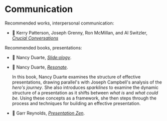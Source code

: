 # Communication

Recommended works, interpersonal communication:

* :green_book: Kerry Patterson, Joseph Grenny, Ron McMillan, and Al Switzler, [_Crucial Conversations_](../bibliography/books.md/#patterson-grenny-mcmillan-switzler-2012)

Recommended books, presentations:

* :green_book: Nancy Duarte, [_Slide:ology_](../bibliography/books.md/#duarte-2008).

* :green_book: Nancy Duarte, [_Resonate_](../bibliography/books.md/#duarte-2010).

  In this book, Nancy Duarte examines the structure of effective presentations,
  drawing parallel's with Joseph Campbell's analysis of the _hero's journey_.
  She also introduces _sparklines_ to examine the dynamic structure of
  a presentation as it shifts between _what is_ and _what could be_.
  Using these concepts as a framework, she then steps through the process
  and techniques for building an effective presentation.

* :green_book: Garr Reynolds, [_Presentation Zen_](../bibliography/books.md/reynolds-2012).
